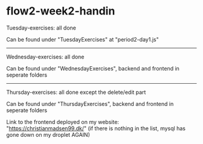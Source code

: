 # flow2-week2-handin

Tuesday-exercises: all done

Can be found under "TuesdayExercises" at "period2-day1.js"
****
Wednesday-exercises: all done

Can be found under "WednesdayExercises", backend and frontend in seperate folders
****
Thursday-exercises: all done except the delete/edit part

Can be found under "ThursdayExercises", backend and frontend in seperate folders

Link to the frontend deployed on my website: "https://christianmadsen99.dk/" (if there is nothing in the list, mysql has gone down on my droplet AGAIN)
